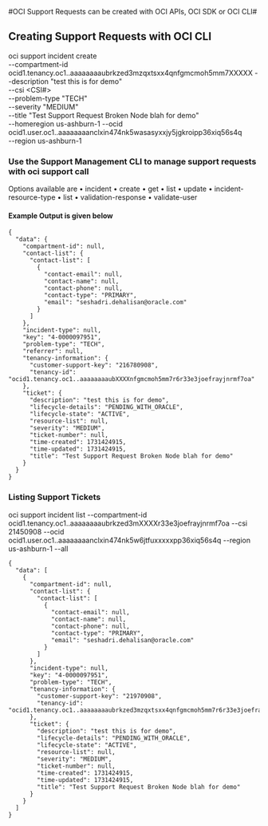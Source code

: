#OCI Support Requests can be created with OCI APIs, OCI SDK or OCI CLI#

## Creating Support Requests with OCI CLI ##

oci support incident create \
                    --compartment-id ocid1.tenancy.oc1..aaaaaaaaubrkzed3mzqxtsxx4qnfgmcmoh5mm7XXXXX --description "test this is for demo" \
                    --csi <CSI#> \
                    --problem-type "TECH" \
                    --severity "MEDIUM" \
                    --title "Test Support Request Broken Node blah for demo" \
                    --homeregion us-ashburn-1 --ocid ocid1.user.oc1..aaaaaaaanclxin474nk5wasasyxxjy5jgkroipp36xiq56s4q \
                    --region us-ashburn-1

### Use the Support Management CLI to manage support requests with oci support call ###

   Options available are
         • incident
         • create
         • get
         • list
         • update
       • incident-resource-type
         • list
       • validation-response
         • validate-user

#### Example Output is given below ####
```
{
  "data": {
    "compartment-id": null,
    "contact-list": {
      "contact-list": [
        {
          "contact-email": null,
          "contact-name": null,
          "contact-phone": null,
          "contact-type": "PRIMARY",
          "email": "seshadri.dehalisan@oracle.com"
        }
      ]
    },
    "incident-type": null,
    "key": "4-0000097951",
    "problem-type": "TECH",
    "referrer": null,
    "tenancy-information": {
      "customer-support-key": "216780908",
      "tenancy-id": "ocid1.tenancy.oc1..aaaaaaaaubXXXXnfgmcmoh5mm7r6r33e3joefrayjnrmf7oa"
    },
    "ticket": {
      "description": "test this is for demo",
      "lifecycle-details": "PENDING_WITH_ORACLE",
      "lifecycle-state": "ACTIVE",
      "resource-list": null,
      "severity": "MEDIUM",
      "ticket-number": null,
      "time-created": 1731424915,
      "time-updated": 1731424915,
      "title": "Test Support Request Broken Node blah for demo"
    }
  }
}
```

### Listing Support Tickets ####

 oci support incident list --compartment-id ocid1.tenancy.oc1..aaaaaaaaubrkzed3mXXXXr33e3joefrayjnrmf7oa  --csi 21450908 --ocid ocid1.user.oc1..aaaaaaaanclxin474nk5w6jtfuxxxxxpp36xiq56s4q --region us-ashburn-1 --all

```
{
  "data": [
    {
      "compartment-id": null,
      "contact-list": {
        "contact-list": [
          {
            "contact-email": null,
            "contact-name": null,
            "contact-phone": null,
            "contact-type": "PRIMARY",
            "email": "seshadri.dehalisan@oracle.com"
          }
        ]
      },
      "incident-type": null,
      "key": "4-0000097951",
      "problem-type": "TECH",
      "tenancy-information": {
        "customer-support-key": "21970908",
        "tenancy-id": "ocid1.tenancy.oc1..aaaaaaaaubrkzed3mzqxtsxx4qnfgmcmoh5mm7r6r33e3joefrayjnrmf7oa"
      },
      "ticket": {
        "description": "test this is for demo",
        "lifecycle-details": "PENDING_WITH_ORACLE",
        "lifecycle-state": "ACTIVE",
        "resource-list": null,
        "severity": "MEDIUM",
        "ticket-number": null,
        "time-created": 1731424915,
        "time-updated": 1731424915,
        "title": "Test Support Request Broken Node blah for demo"
      }
    }
  ]
}
```

